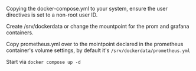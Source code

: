 Copying the docker-compose.yml to your system, ensure the user directives is set
to a non-root user ID.

Create /srv/dockerdata or change the mountpoint for the prom and grafana
containers.

Copy prometheus.yml over to the mointpoint declared in the prometheus
container's volume settings, by default it's `/srv/dockerdata/prometheus.yml`

Start via `docker compose up -d`
